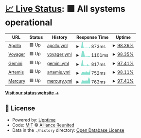 # [📈 Live Status](https://status.alru.ga): <!--live status--> **🟩 All systems operational**

<!--start: status pages-->
<!-- This summary is generated by Upptime (https://github.com/upptime/upptime) -->
<!-- Do not edit this manually, your changes will be overwritten -->
<!-- prettier-ignore -->
| URL | Status | History | Response Time | Uptime |
| --- | ------ | ------- | ------------- | ------ |
| <img alt="" src="https://favicons.githubusercontent.com/apollo.alru.ga" height="13"> [Apollo](https://apollo.alru.ga:8070) | 🟩 Up | [apollo.yml](https://github.com/Alliance-Reunited/status.alru.ga/commits/HEAD/history/apollo.yml) | <details><summary><img alt="Response time graph" src="./graphs/apollo/response-time-week.png" height="20"> 873ms</summary><br><a href="https://status.alru.ga/history/apollo"><img alt="Response time 702" src="https://img.shields.io/endpoint?url=https%3A%2F%2Fraw.githubusercontent.com%2FAlliance-Reunited%2Fstatus.alru.ga%2FHEAD%2Fapi%2Fapollo%2Fresponse-time.json"></a><br><a href="https://status.alru.ga/history/apollo"><img alt="24-hour response time 607" src="https://img.shields.io/endpoint?url=https%3A%2F%2Fraw.githubusercontent.com%2FAlliance-Reunited%2Fstatus.alru.ga%2FHEAD%2Fapi%2Fapollo%2Fresponse-time-day.json"></a><br><a href="https://status.alru.ga/history/apollo"><img alt="7-day response time 873" src="https://img.shields.io/endpoint?url=https%3A%2F%2Fraw.githubusercontent.com%2FAlliance-Reunited%2Fstatus.alru.ga%2FHEAD%2Fapi%2Fapollo%2Fresponse-time-week.json"></a><br><a href="https://status.alru.ga/history/apollo"><img alt="30-day response time 556" src="https://img.shields.io/endpoint?url=https%3A%2F%2Fraw.githubusercontent.com%2FAlliance-Reunited%2Fstatus.alru.ga%2FHEAD%2Fapi%2Fapollo%2Fresponse-time-month.json"></a><br><a href="https://status.alru.ga/history/apollo"><img alt="1-year response time 702" src="https://img.shields.io/endpoint?url=https%3A%2F%2Fraw.githubusercontent.com%2FAlliance-Reunited%2Fstatus.alru.ga%2FHEAD%2Fapi%2Fapollo%2Fresponse-time-year.json"></a></details> | <details><summary><a href="https://status.alru.ga/history/apollo">98.36%</a></summary><a href="https://status.alru.ga/history/apollo"><img alt="All-time uptime 74.49%" src="https://img.shields.io/endpoint?url=https%3A%2F%2Fraw.githubusercontent.com%2FAlliance-Reunited%2Fstatus.alru.ga%2FHEAD%2Fapi%2Fapollo%2Fuptime.json"></a><br><a href="https://status.alru.ga/history/apollo"><img alt="24-hour uptime 93.43%" src="https://img.shields.io/endpoint?url=https%3A%2F%2Fraw.githubusercontent.com%2FAlliance-Reunited%2Fstatus.alru.ga%2FHEAD%2Fapi%2Fapollo%2Fuptime-day.json"></a><br><a href="https://status.alru.ga/history/apollo"><img alt="7-day uptime 98.36%" src="https://img.shields.io/endpoint?url=https%3A%2F%2Fraw.githubusercontent.com%2FAlliance-Reunited%2Fstatus.alru.ga%2FHEAD%2Fapi%2Fapollo%2Fuptime-week.json"></a><br><a href="https://status.alru.ga/history/apollo"><img alt="30-day uptime 75.97%" src="https://img.shields.io/endpoint?url=https%3A%2F%2Fraw.githubusercontent.com%2FAlliance-Reunited%2Fstatus.alru.ga%2FHEAD%2Fapi%2Fapollo%2Fuptime-month.json"></a><br><a href="https://status.alru.ga/history/apollo"><img alt="1-year uptime 74.49%" src="https://img.shields.io/endpoint?url=https%3A%2F%2Fraw.githubusercontent.com%2FAlliance-Reunited%2Fstatus.alru.ga%2FHEAD%2Fapi%2Fapollo%2Fuptime-year.json"></a></details>
| <img alt="" src="https://favicons.githubusercontent.com/voyager.alru.ga" height="13"> [Voyager](https://voyager.alru.ga:8090) | 🟩 Up | [voyager.yml](https://github.com/Alliance-Reunited/status.alru.ga/commits/HEAD/history/voyager.yml) | <details><summary><img alt="Response time graph" src="./graphs/voyager/response-time-week.png" height="20"> 1101ms</summary><br><a href="https://status.alru.ga/history/voyager"><img alt="Response time 830" src="https://img.shields.io/endpoint?url=https%3A%2F%2Fraw.githubusercontent.com%2FAlliance-Reunited%2Fstatus.alru.ga%2FHEAD%2Fapi%2Fvoyager%2Fresponse-time.json"></a><br><a href="https://status.alru.ga/history/voyager"><img alt="24-hour response time 277" src="https://img.shields.io/endpoint?url=https%3A%2F%2Fraw.githubusercontent.com%2FAlliance-Reunited%2Fstatus.alru.ga%2FHEAD%2Fapi%2Fvoyager%2Fresponse-time-day.json"></a><br><a href="https://status.alru.ga/history/voyager"><img alt="7-day response time 1101" src="https://img.shields.io/endpoint?url=https%3A%2F%2Fraw.githubusercontent.com%2FAlliance-Reunited%2Fstatus.alru.ga%2FHEAD%2Fapi%2Fvoyager%2Fresponse-time-week.json"></a><br><a href="https://status.alru.ga/history/voyager"><img alt="30-day response time 620" src="https://img.shields.io/endpoint?url=https%3A%2F%2Fraw.githubusercontent.com%2FAlliance-Reunited%2Fstatus.alru.ga%2FHEAD%2Fapi%2Fvoyager%2Fresponse-time-month.json"></a><br><a href="https://status.alru.ga/history/voyager"><img alt="1-year response time 830" src="https://img.shields.io/endpoint?url=https%3A%2F%2Fraw.githubusercontent.com%2FAlliance-Reunited%2Fstatus.alru.ga%2FHEAD%2Fapi%2Fvoyager%2Fresponse-time-year.json"></a></details> | <details><summary><a href="https://status.alru.ga/history/voyager">98.35%</a></summary><a href="https://status.alru.ga/history/voyager"><img alt="All-time uptime 72.96%" src="https://img.shields.io/endpoint?url=https%3A%2F%2Fraw.githubusercontent.com%2FAlliance-Reunited%2Fstatus.alru.ga%2FHEAD%2Fapi%2Fvoyager%2Fuptime.json"></a><br><a href="https://status.alru.ga/history/voyager"><img alt="24-hour uptime 93.36%" src="https://img.shields.io/endpoint?url=https%3A%2F%2Fraw.githubusercontent.com%2FAlliance-Reunited%2Fstatus.alru.ga%2FHEAD%2Fapi%2Fvoyager%2Fuptime-day.json"></a><br><a href="https://status.alru.ga/history/voyager"><img alt="7-day uptime 98.35%" src="https://img.shields.io/endpoint?url=https%3A%2F%2Fraw.githubusercontent.com%2FAlliance-Reunited%2Fstatus.alru.ga%2FHEAD%2Fapi%2Fvoyager%2Fuptime-week.json"></a><br><a href="https://status.alru.ga/history/voyager"><img alt="30-day uptime 75.44%" src="https://img.shields.io/endpoint?url=https%3A%2F%2Fraw.githubusercontent.com%2FAlliance-Reunited%2Fstatus.alru.ga%2FHEAD%2Fapi%2Fvoyager%2Fuptime-month.json"></a><br><a href="https://status.alru.ga/history/voyager"><img alt="1-year uptime 72.96%" src="https://img.shields.io/endpoint?url=https%3A%2F%2Fraw.githubusercontent.com%2FAlliance-Reunited%2Fstatus.alru.ga%2FHEAD%2Fapi%2Fvoyager%2Fuptime-year.json"></a></details>
| <img alt="" src="https://favicons.githubusercontent.com/gemini.alru.ga" height="13"> [Gemini](https://gemini.alru.ga:8080) | 🟩 Up | [gemini.yml](https://github.com/Alliance-Reunited/status.alru.ga/commits/HEAD/history/gemini.yml) | <details><summary><img alt="Response time graph" src="./graphs/gemini/response-time-week.png" height="20"> 817ms</summary><br><a href="https://status.alru.ga/history/gemini"><img alt="Response time 389" src="https://img.shields.io/endpoint?url=https%3A%2F%2Fraw.githubusercontent.com%2FAlliance-Reunited%2Fstatus.alru.ga%2FHEAD%2Fapi%2Fgemini%2Fresponse-time.json"></a><br><a href="https://status.alru.ga/history/gemini"><img alt="24-hour response time 316" src="https://img.shields.io/endpoint?url=https%3A%2F%2Fraw.githubusercontent.com%2FAlliance-Reunited%2Fstatus.alru.ga%2FHEAD%2Fapi%2Fgemini%2Fresponse-time-day.json"></a><br><a href="https://status.alru.ga/history/gemini"><img alt="7-day response time 817" src="https://img.shields.io/endpoint?url=https%3A%2F%2Fraw.githubusercontent.com%2FAlliance-Reunited%2Fstatus.alru.ga%2FHEAD%2Fapi%2Fgemini%2Fresponse-time-week.json"></a><br><a href="https://status.alru.ga/history/gemini"><img alt="30-day response time 447" src="https://img.shields.io/endpoint?url=https%3A%2F%2Fraw.githubusercontent.com%2FAlliance-Reunited%2Fstatus.alru.ga%2FHEAD%2Fapi%2Fgemini%2Fresponse-time-month.json"></a><br><a href="https://status.alru.ga/history/gemini"><img alt="1-year response time 389" src="https://img.shields.io/endpoint?url=https%3A%2F%2Fraw.githubusercontent.com%2FAlliance-Reunited%2Fstatus.alru.ga%2FHEAD%2Fapi%2Fgemini%2Fresponse-time-year.json"></a></details> | <details><summary><a href="https://status.alru.ga/history/gemini">97.41%</a></summary><a href="https://status.alru.ga/history/gemini"><img alt="All-time uptime 73.43%" src="https://img.shields.io/endpoint?url=https%3A%2F%2Fraw.githubusercontent.com%2FAlliance-Reunited%2Fstatus.alru.ga%2FHEAD%2Fapi%2Fgemini%2Fuptime.json"></a><br><a href="https://status.alru.ga/history/gemini"><img alt="24-hour uptime 86.79%" src="https://img.shields.io/endpoint?url=https%3A%2F%2Fraw.githubusercontent.com%2FAlliance-Reunited%2Fstatus.alru.ga%2FHEAD%2Fapi%2Fgemini%2Fuptime-day.json"></a><br><a href="https://status.alru.ga/history/gemini"><img alt="7-day uptime 97.41%" src="https://img.shields.io/endpoint?url=https%3A%2F%2Fraw.githubusercontent.com%2FAlliance-Reunited%2Fstatus.alru.ga%2FHEAD%2Fapi%2Fgemini%2Fuptime-week.json"></a><br><a href="https://status.alru.ga/history/gemini"><img alt="30-day uptime 83.54%" src="https://img.shields.io/endpoint?url=https%3A%2F%2Fraw.githubusercontent.com%2FAlliance-Reunited%2Fstatus.alru.ga%2FHEAD%2Fapi%2Fgemini%2Fuptime-month.json"></a><br><a href="https://status.alru.ga/history/gemini"><img alt="1-year uptime 73.43%" src="https://img.shields.io/endpoint?url=https%3A%2F%2Fraw.githubusercontent.com%2FAlliance-Reunited%2Fstatus.alru.ga%2FHEAD%2Fapi%2Fgemini%2Fuptime-year.json"></a></details>
| <img alt="" src="https://favicons.githubusercontent.com/artemis.alru.ga" height="13"> [Artemis](https://artemis.alru.ga:8080) | 🟩 Up | [artemis.yml](https://github.com/Alliance-Reunited/status.alru.ga/commits/HEAD/history/artemis.yml) | <details><summary><img alt="Response time graph" src="./graphs/artemis/response-time-week.png" height="20"> 752ms</summary><br><a href="https://status.alru.ga/history/artemis"><img alt="Response time 604" src="https://img.shields.io/endpoint?url=https%3A%2F%2Fraw.githubusercontent.com%2FAlliance-Reunited%2Fstatus.alru.ga%2FHEAD%2Fapi%2Fartemis%2Fresponse-time.json"></a><br><a href="https://status.alru.ga/history/artemis"><img alt="24-hour response time 1485" src="https://img.shields.io/endpoint?url=https%3A%2F%2Fraw.githubusercontent.com%2FAlliance-Reunited%2Fstatus.alru.ga%2FHEAD%2Fapi%2Fartemis%2Fresponse-time-day.json"></a><br><a href="https://status.alru.ga/history/artemis"><img alt="7-day response time 752" src="https://img.shields.io/endpoint?url=https%3A%2F%2Fraw.githubusercontent.com%2FAlliance-Reunited%2Fstatus.alru.ga%2FHEAD%2Fapi%2Fartemis%2Fresponse-time-week.json"></a><br><a href="https://status.alru.ga/history/artemis"><img alt="30-day response time 730" src="https://img.shields.io/endpoint?url=https%3A%2F%2Fraw.githubusercontent.com%2FAlliance-Reunited%2Fstatus.alru.ga%2FHEAD%2Fapi%2Fartemis%2Fresponse-time-month.json"></a><br><a href="https://status.alru.ga/history/artemis"><img alt="1-year response time 604" src="https://img.shields.io/endpoint?url=https%3A%2F%2Fraw.githubusercontent.com%2FAlliance-Reunited%2Fstatus.alru.ga%2FHEAD%2Fapi%2Fartemis%2Fresponse-time-year.json"></a></details> | <details><summary><a href="https://status.alru.ga/history/artemis">98.11%</a></summary><a href="https://status.alru.ga/history/artemis"><img alt="All-time uptime 71.79%" src="https://img.shields.io/endpoint?url=https%3A%2F%2Fraw.githubusercontent.com%2FAlliance-Reunited%2Fstatus.alru.ga%2FHEAD%2Fapi%2Fartemis%2Fuptime.json"></a><br><a href="https://status.alru.ga/history/artemis"><img alt="24-hour uptime 86.79%" src="https://img.shields.io/endpoint?url=https%3A%2F%2Fraw.githubusercontent.com%2FAlliance-Reunited%2Fstatus.alru.ga%2FHEAD%2Fapi%2Fartemis%2Fuptime-day.json"></a><br><a href="https://status.alru.ga/history/artemis"><img alt="7-day uptime 98.11%" src="https://img.shields.io/endpoint?url=https%3A%2F%2Fraw.githubusercontent.com%2FAlliance-Reunited%2Fstatus.alru.ga%2FHEAD%2Fapi%2Fartemis%2Fuptime-week.json"></a><br><a href="https://status.alru.ga/history/artemis"><img alt="30-day uptime 77.95%" src="https://img.shields.io/endpoint?url=https%3A%2F%2Fraw.githubusercontent.com%2FAlliance-Reunited%2Fstatus.alru.ga%2FHEAD%2Fapi%2Fartemis%2Fuptime-month.json"></a><br><a href="https://status.alru.ga/history/artemis"><img alt="1-year uptime 71.79%" src="https://img.shields.io/endpoint?url=https%3A%2F%2Fraw.githubusercontent.com%2FAlliance-Reunited%2Fstatus.alru.ga%2FHEAD%2Fapi%2Fartemis%2Fuptime-year.json"></a></details>
| <img alt="" src="https://favicons.githubusercontent.com/mercury.alru.ga" height="13"> [Mercury](https://mercury.alru.ga:8081) | 🟩 Up | [mercury.yml](https://github.com/Alliance-Reunited/status.alru.ga/commits/HEAD/history/mercury.yml) | <details><summary><img alt="Response time graph" src="./graphs/mercury/response-time-week.png" height="20"> 763ms</summary><br><a href="https://status.alru.ga/history/mercury"><img alt="Response time 717" src="https://img.shields.io/endpoint?url=https%3A%2F%2Fraw.githubusercontent.com%2FAlliance-Reunited%2Fstatus.alru.ga%2FHEAD%2Fapi%2Fmercury%2Fresponse-time.json"></a><br><a href="https://status.alru.ga/history/mercury"><img alt="24-hour response time 578" src="https://img.shields.io/endpoint?url=https%3A%2F%2Fraw.githubusercontent.com%2FAlliance-Reunited%2Fstatus.alru.ga%2FHEAD%2Fapi%2Fmercury%2Fresponse-time-day.json"></a><br><a href="https://status.alru.ga/history/mercury"><img alt="7-day response time 763" src="https://img.shields.io/endpoint?url=https%3A%2F%2Fraw.githubusercontent.com%2FAlliance-Reunited%2Fstatus.alru.ga%2FHEAD%2Fapi%2Fmercury%2Fresponse-time-week.json"></a><br><a href="https://status.alru.ga/history/mercury"><img alt="30-day response time 717" src="https://img.shields.io/endpoint?url=https%3A%2F%2Fraw.githubusercontent.com%2FAlliance-Reunited%2Fstatus.alru.ga%2FHEAD%2Fapi%2Fmercury%2Fresponse-time-month.json"></a><br><a href="https://status.alru.ga/history/mercury"><img alt="1-year response time 717" src="https://img.shields.io/endpoint?url=https%3A%2F%2Fraw.githubusercontent.com%2FAlliance-Reunited%2Fstatus.alru.ga%2FHEAD%2Fapi%2Fmercury%2Fresponse-time-year.json"></a></details> | <details><summary><a href="https://status.alru.ga/history/mercury">97.41%</a></summary><a href="https://status.alru.ga/history/mercury"><img alt="All-time uptime 38.05%" src="https://img.shields.io/endpoint?url=https%3A%2F%2Fraw.githubusercontent.com%2FAlliance-Reunited%2Fstatus.alru.ga%2FHEAD%2Fapi%2Fmercury%2Fuptime.json"></a><br><a href="https://status.alru.ga/history/mercury"><img alt="24-hour uptime 86.79%" src="https://img.shields.io/endpoint?url=https%3A%2F%2Fraw.githubusercontent.com%2FAlliance-Reunited%2Fstatus.alru.ga%2FHEAD%2Fapi%2Fmercury%2Fuptime-day.json"></a><br><a href="https://status.alru.ga/history/mercury"><img alt="7-day uptime 97.41%" src="https://img.shields.io/endpoint?url=https%3A%2F%2Fraw.githubusercontent.com%2FAlliance-Reunited%2Fstatus.alru.ga%2FHEAD%2Fapi%2Fmercury%2Fuptime-week.json"></a><br><a href="https://status.alru.ga/history/mercury"><img alt="30-day uptime 66.10%" src="https://img.shields.io/endpoint?url=https%3A%2F%2Fraw.githubusercontent.com%2FAlliance-Reunited%2Fstatus.alru.ga%2FHEAD%2Fapi%2Fmercury%2Fuptime-month.json"></a><br><a href="https://status.alru.ga/history/mercury"><img alt="1-year uptime 38.05%" src="https://img.shields.io/endpoint?url=https%3A%2F%2Fraw.githubusercontent.com%2FAlliance-Reunited%2Fstatus.alru.ga%2FHEAD%2Fapi%2Fmercury%2Fuptime-year.json"></a></details>

<!--end: status pages-->

[**Visit our status website →**](https://status.alru.ga)

## 📄 License

- Powered by: [Upptime](https://github.com/upptime/upptime)
- Code: [MIT](./.github/LICENSE) © [Alliance Reunited](https://alru.ga)
- Data in the `./history` directory: [Open Database License](https://opendatacommons.org/licenses/odbl/1-0/)
